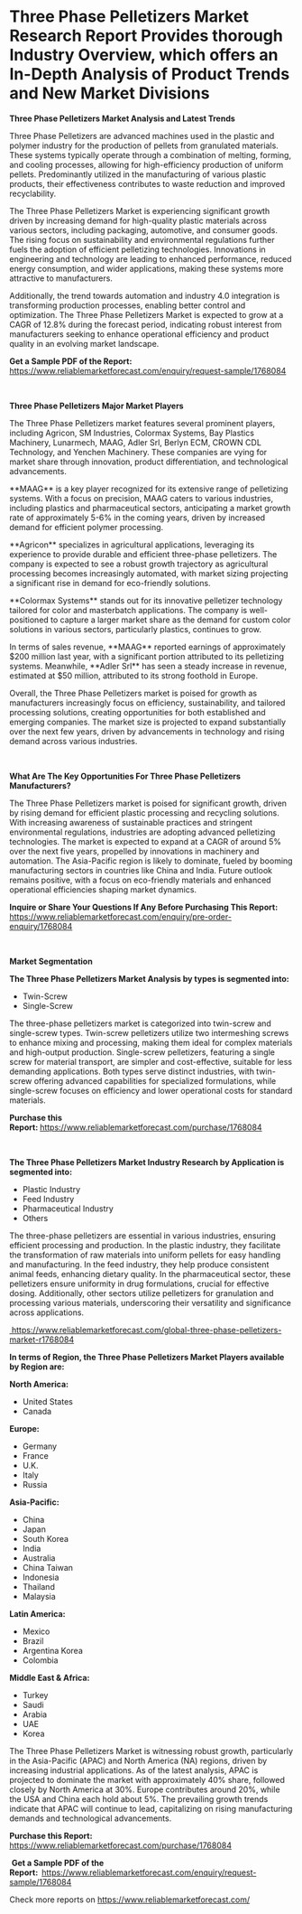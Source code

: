 <p><h1>Three Phase Pelletizers Market Research Report Provides thorough Industry Overview, which offers an In-Depth Analysis of Product Trends and New Market Divisions</h1></p><p><strong>Three Phase Pelletizers Market Analysis and Latest Trends</strong></p>
<p><p>Three Phase Pelletizers are advanced machines used in the plastic and polymer industry for the production of pellets from granulated materials. These systems typically operate through a combination of melting, forming, and cooling processes, allowing for high-efficiency production of uniform pellets. Predominantly utilized in the manufacturing of various plastic products, their effectiveness contributes to waste reduction and improved recyclability.</p><p>The Three Phase Pelletizers Market is experiencing significant growth driven by increasing demand for high-quality plastic materials across various sectors, including packaging, automotive, and consumer goods. The rising focus on sustainability and environmental regulations further fuels the adoption of efficient pelletizing technologies. Innovations in engineering and technology are leading to enhanced performance, reduced energy consumption, and wider applications, making these systems more attractive to manufacturers.</p><p>Additionally, the trend towards automation and industry 4.0 integration is transforming production processes, enabling better control and optimization. The Three Phase Pelletizers Market is expected to grow at a CAGR of 12.8% during the forecast period, indicating robust interest from manufacturers seeking to enhance operational efficiency and product quality in an evolving market landscape.</p></p>
<p><strong>Get a Sample PDF of the Report:&nbsp;</strong> <a href="https://www.reliablemarketforecast.com/enquiry/request-sample/1768084?utm_campaign=3431&utm_medium=2&utm_source=Github&utm_content=ia&utm_term=11042025&utm_id=three-phase-pelletizers">https://www.reliablemarketforecast.com/enquiry/request-sample/1768084</a></p>
<p>&nbsp;</p>
<p><strong>Three Phase Pelletizers Major Market Players</strong></p>
<p><p>The Three Phase Pelletizers market features several prominent players, including Agricon, SM Industries, Colormax Systems, Bay Plastics Machinery, Lunarmech, MAAG, Adler Srl, Berlyn ECM, CROWN CDL Technology, and Yenchen Machinery. These companies are vying for market share through innovation, product differentiation, and technological advancements.</p><p>**MAAG** is a key player recognized for its extensive range of pelletizing systems. With a focus on precision, MAAG caters to various industries, including plastics and pharmaceutical sectors, anticipating a market growth rate of approximately 5-6% in the coming years, driven by increased demand for efficient polymer processing.</p><p>**Agricon** specializes in agricultural applications, leveraging its experience to provide durable and efficient three-phase pelletizers. The company is expected to see a robust growth trajectory as agricultural processing becomes increasingly automated, with market sizing projecting a significant rise in demand for eco-friendly solutions.</p><p>**Colormax Systems** stands out for its innovative pelletizer technology tailored for color and masterbatch applications. The company is well-positioned to capture a larger market share as the demand for custom color solutions in various sectors, particularly plastics, continues to grow.</p><p>In terms of sales revenue, **MAAG** reported earnings of approximately $200 million last year, with a significant portion attributed to its pelletizing systems. Meanwhile, **Adler Srl** has seen a steady increase in revenue, estimated at $50 million, attributed to its strong foothold in Europe.</p><p>Overall, the Three Phase Pelletizers market is poised for growth as manufacturers increasingly focus on efficiency, sustainability, and tailored processing solutions, creating opportunities for both established and emerging companies. The market size is projected to expand substantially over the next few years, driven by advancements in technology and rising demand across various industries.</p></p>
<p>&nbsp;</p>
<p><strong>What Are The Key Opportunities For Three Phase Pelletizers Manufacturers?</strong></p>
<p><p>The Three Phase Pelletizers market is poised for significant growth, driven by rising demand for efficient plastic processing and recycling solutions. With increasing awareness of sustainable practices and stringent environmental regulations, industries are adopting advanced pelletizing technologies. The market is expected to expand at a CAGR of around 5% over the next five years, propelled by innovations in machinery and automation. The Asia-Pacific region is likely to dominate, fueled by booming manufacturing sectors in countries like China and India. Future outlook remains positive, with a focus on eco-friendly materials and enhanced operational efficiencies shaping market dynamics.</p></p>
<p><strong>Inquire or Share Your Questions If Any Before Purchasing This Report:</strong> <a href="https://www.reliablemarketforecast.com/enquiry/pre-order-enquiry/1768084?utm_campaign=3431&utm_medium=2&utm_source=Github&utm_content=ia&utm_term=11042025&utm_id=three-phase-pelletizers">https://www.reliablemarketforecast.com/enquiry/pre-order-enquiry/1768084</a></p>
<p>&nbsp;</p>
<p><strong>Market Segmentation</strong></p>
<p><strong>The Three Phase Pelletizers Market Analysis by types is segmented into:</strong></p>
<p><ul><li>Twin-Screw</li><li>Single-Screw</li></ul></p>
<p><p>The three-phase pelletizers market is categorized into twin-screw and single-screw types. Twin-screw pelletizers utilize two intermeshing screws to enhance mixing and processing, making them ideal for complex materials and high-output production. Single-screw pelletizers, featuring a single screw for material transport, are simpler and cost-effective, suitable for less demanding applications. Both types serve distinct industries, with twin-screw offering advanced capabilities for specialized formulations, while single-screw focuses on efficiency and lower operational costs for standard materials.</p></p>
<p><strong>Purchase this Report:&nbsp;</strong><a href="https://www.reliablemarketforecast.com/purchase/1768084?utm_campaign=3431&utm_medium=2&utm_source=Github&utm_content=ia&utm_term=11042025&utm_id=three-phase-pelletizers">https://www.reliablemarketforecast.com/purchase/1768084</a></p>
<p>&nbsp;</p>
<p><strong>The Three Phase Pelletizers Market Industry Research by Application is segmented into:</strong></p>
<p><ul><li>Plastic Industry</li><li>Feed Industry</li><li>Pharmaceutical Industry</li><li>Others</li></ul></p>
<p><p>The three-phase pelletizers are essential in various industries, ensuring efficient processing and production. In the plastic industry, they facilitate the transformation of raw materials into uniform pellets for easy handling and manufacturing. In the feed industry, they help produce consistent animal feeds, enhancing dietary quality. In the pharmaceutical sector, these pelletizers ensure uniformity in drug formulations, crucial for effective dosing. Additionally, other sectors utilize pelletizers for granulation and processing various materials, underscoring their versatility and significance across applications.</p></p>
<p><a href="https://www.reliablemarketforecast.com/global-three-phase-pelletizers-market-r1768084?utm_campaign=3431&utm_medium=2&utm_source=Github&utm_content=ia&utm_term=11042025&utm_id=three-phase-pelletizers">&nbsp;https://www.reliablemarketforecast.com/global-three-phase-pelletizers-market-r1768084</a></p>
<p><strong>In terms of Region, the Three Phase Pelletizers Market Players available by Region are:</strong></p>
<p>
    <p> <strong> North America: </strong>
        <ul>
            <li>United States</li>
            <li>Canada</li>
        </ul>
        </p> 
    <p> <strong> Europe: </strong>
        <ul>
            <li>Germany</li>
            <li>France</li>
            <li>U.K.</li>
            <li>Italy</li>
            <li>Russia</li>
        </ul>
        </p> 
    <p> <strong> Asia-Pacific: </strong>
        <ul>
            <li>China</li>
            <li>Japan</li>
            <li>South Korea</li>
            <li>India</li>
            <li>Australia</li>
            <li>China Taiwan</li>
            <li>Indonesia</li>
            <li>Thailand</li>
            <li>Malaysia</li>
        </ul>
        </p> 
    <p> <strong> Latin America: </strong>
        <ul>
            <li>Mexico</li>
            <li>Brazil</li>
            <li>Argentina Korea</li>
            <li>Colombia</li>
        </ul>
        </p> 
    <p> <strong> Middle East & Africa: </strong>
        <ul>
            <li>Turkey</li>
            <li>Saudi</li>
            <li>Arabia</li>
            <li>UAE</li>
            <li>Korea</li>
        </ul>
    </p>
    </p>
<p><p>The Three Phase Pelletizers Market is witnessing robust growth, particularly in the Asia-Pacific (APAC) and North America (NA) regions, driven by increasing industrial applications. As of the latest analysis, APAC is projected to dominate the market with approximately 40% share, followed closely by North America at 30%. Europe contributes around 20%, while the USA and China each hold about 5%. The prevailing growth trends indicate that APAC will continue to lead, capitalizing on rising manufacturing demands and technological advancements.</p></p>
<p><strong>Purchase this Report: </strong><a href="https://www.reliablemarketforecast.com/purchase/1768084?utm_campaign=3431&utm_medium=2&utm_source=Github&utm_content=ia&utm_term=11042025&utm_id=three-phase-pelletizers">https://www.reliablemarketforecast.com/purchase/1768084</a></p>
<p>&nbsp;<strong>Get a Sample PDF of the Report:&nbsp;&nbsp;</strong><a href="https://www.reliablemarketforecast.com/enquiry/request-sample/1768084?utm_campaign=3431&utm_medium=2&utm_source=Github&utm_content=ia&utm_term=11042025&utm_id=three-phase-pelletizers">https://www.reliablemarketforecast.com/enquiry/request-sample/1768084</a></p>
<p><strong></strong></p>
<p>Check more reports on <a href="https://www.reliablemarketforecast.com/?utm_campaign=3431&utm_medium=2&utm_source=Github&utm_content=ia&utm_term=11042025&utm_id=three-phase-pelletizers">https://www.reliablemarketforecast.com/</a></p>